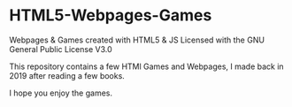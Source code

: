 # HTML5-Webpages-Games
Webpages &amp; Games created with HTML5 &amp; JS
Licensed with the GNU General Public License V3.0

This repository contains a few HTMl Games and Webpages, I made back in 2019
after reading a few books.

I hope you enjoy the games.
